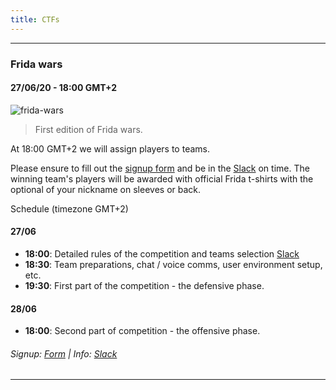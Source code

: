 ```yaml
---
title: CTFs
---
```


---

### Frida wars
#### 27/06/20 - 18:00 GMT+2

![frida-wars](https://sec-r.et/img/fridaw.png)

> First edition of Frida wars. 

At 18:00 GMT+2 we will assign players to teams. 

Please ensure to fill out the [signup form](https://forms.gle/uN8HEHGsPbCcxX9R8) and be in the [Slack](https://join.slack.com/t/resecret/shared_invite/zt-4sjjl4md-_M8AB5_tic~HTbFPY9oEFg) on time.
The winning team's players will be awarded with official Frida t-shirts with the optional of your nickname on sleeves or back.

Schedule (timezone GMT+2)

#### 27/06 
* **18:00**: Detailed rules of the competition and teams selection [Slack](https://join.slack.com/t/resecret/shared_invite/zt-4sjjl4md-_M8AB5_tic~HTbFPY9oEFg)
* **18:30**: Team preparations, chat / voice comms, user environment setup, etc.
* **19:30**: First part of the competition - the defensive phase.

#### 28/06 
* **18:00**: Second part of competition - the offensive phase.


###### Signup: [Form](https://forms.gle/uN8HEHGsPbCcxX9R8) | Info: [Slack](https://join.slack.com/t/resecret/shared_invite/zt-4sjjl4md-_M8AB5_tic~HTbFPY9oEFg)

---
